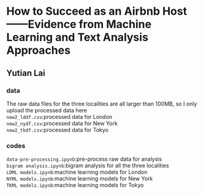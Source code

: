 # How to Succeed as an Airbnb Host——Evidence from Machine Learning and Text Analysis Approaches
## Yutian Lai
### data
The raw data files for the three localities are all larger than 100MB, so I only upload the processed data here<br>
`new2_lddf.csv`:processed data for London<br>
`new2_nydf.csv`:processed data for New York<br>
`new2_tkdf.csv`:processed data for Tokyo<br>

### codes
`data-pre-processing.ipynb`:pre-process raw data for analysis<br>
`bigram analysis.ipynb`:bigram analysis for all the three localities<br>
`LDML models.ipynb`:machine learning models for London<br>
`NYML models.ipynb`:machine learning models for New York<br>
`TKML models.ipynb`:machine learning models for Tokyo<br>

